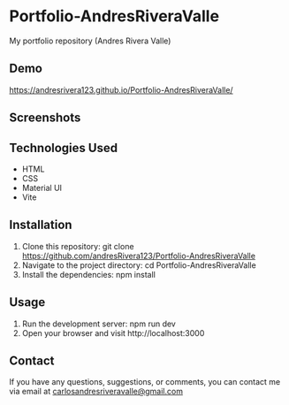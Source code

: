 # Portfolio-AndresRiveraValle
My portfolio repository (Andres Rivera Valle)
## Demo
https://andresrivera123.github.io/Portfolio-AndresRiveraValle/
## Screenshots
## Technologies Used
- HTML
- CSS
- Material UI
- Vite
## Installation
1. Clone this repository: git clone https://github.com/andresRivera123/Portfolio-AndresRiveraValle
2. Navigate to the project directory: cd Portfolio-AndresRiveraValle
3. Install the dependencies: npm install
## Usage
1. Run the development server: npm run dev
2. Open your browser and visit http://localhost:3000
## Contact
If you have any questions, suggestions, or comments, you can contact me via email at carlosandresriveravalle@gmail.com
